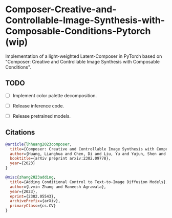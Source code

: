 # Composer-Creative-and-Controllable-Image-Synthesis-with-Composable-Conditions-Pytorch (wip)

Implementation of a light-weighted Latent-Composer in PyTorch based on "Composer: Creative and Controllable Image Synthesis with Composable Conditions". 


## TODO

- [ ] Implement color palette decomposition.
- [ ] Release inference code.
- [ ] Release pretrained models.



## Citations

```bibtex
@article{lhhuang2023composer,
  title={Composer: Creative and Controllable Image Synthesis with Composable Conditions},
  author={Huang, Lianghua and Chen, Di and Liu, Yu and Yujun, Shen and Zhao, Deli and Jingren, Zhou},
  booktitle={arXiv preprint arxiv:2302.09778},
  year={2023}
}
```

```bibtex
@misc{zhang2023adding,
  title={Adding Conditional Control to Text-to-Image Diffusion Models}, 
  author={Lvmin Zhang and Maneesh Agrawala},
  year={2023},
  eprint={2302.05543},
  archivePrefix={arXiv},
  primaryClass={cs.CV}
}
```
